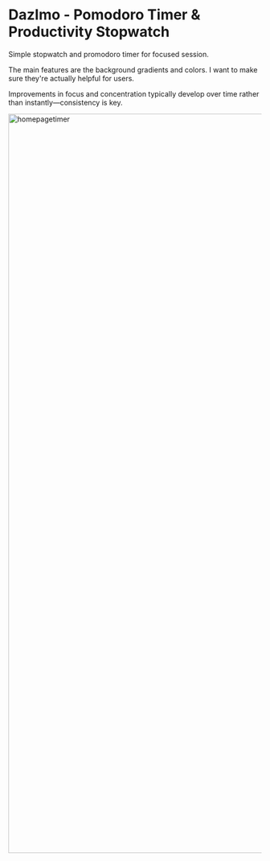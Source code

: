 # DazImo - Pomodoro Timer & Productivity Stopwatch

Simple stopwatch and promodoro timer for focused session.

The main features are the background gradients and colors. I want to make sure they're actually helpful for users.

Improvements in focus and concentration typically develop over time rather than instantly—consistency is key.


<img width="2460" height="1470" alt="homepagetimer" src="https://github.com/user-attachments/assets/53b125dd-f256-4a52-83be-9ed76555dd9c" />
